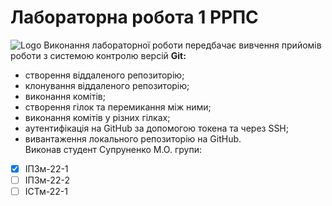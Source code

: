# Лабораторна робота 1 РРПС
![Logo](https://media.ztu.edu.ua/wp-content/uploads/2020/02/Group-6-1-1536x465.png)
Виконання лабораторної роботи передбачає вивчення прийомів роботи з системою контролю версій **Git:**
- створення віддаленого репозиторію;
- клонування віддаленого репозиторію;
- виконання комітів;
- створення гілок та перемикання між ними;
- виконання комітів у різних гілках;
- аутентифікація на GitHub за допомогою токена та через SSH;
- вивантаження локального репозиторію на GitHub.<br />
Виконав студент Супруненко М.О. групи:
- [x] ІПЗм-22-1
- [ ] ІПЗм-22-2
- [ ] ІСТм-22-1

